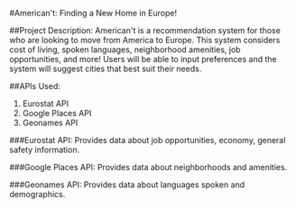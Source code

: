 #American't: Finding a New Home in Europe!

##Project Description:
American't is a recommendation system for those who are looking to move from America to Europe. This system considers cost of living, spoken languages, neighborhood amenities, job opportunities, and more! Users will be able to input preferences and the system will suggest cities that best suit their needs.

##APIs Used:
1. Eurostat API
2. Google Places API
3. Geonames API

###Eurostat API:
Provides data about job opportunities, economy, general safety information.

###Google Places API:
Provides data about neighborhoods and amenities.

###Geonames API:
Provides data about languages spoken and demographics.
